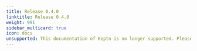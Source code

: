 ```yaml
---
title: Release 0.4.0
linktitle: Release 0.4.0
weight: 991
sidebar_multicard: true
icon: docs
unsupported: This documentation of Keptn is no longer supported. Please upgrade your Keptn to a newer release.
---
```

